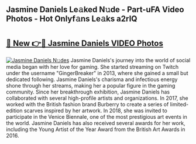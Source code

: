 ## Jasmine Daniels Le𝚊ked N𝚞de - Part-uFA Video Photos - Hot Onlyf𝚊ns Le𝚊ks a2rIQ

# <h2><a href="http://ab62353.deff.icu/?id=Jasmine+Daniels">🔗 New 👉🔴 Jasmine Daniels VIDEO Photos</a></h2>

[![Jasmine Daniels N𝚞des](https://i.imgur.com/rIISA9y.gif)](http://ab62353.deff.icu/?id=Jasmine+Daniels)
Jasmine Daniels's journey into the world of social media began with her love for gaming. She started streaming on Twitch under the username "GingerBreaker" in 2013, where she gained a small but dedicated following. Jasmine Daniels's charisma and infectious energy shone through her streams, making her a popular figure in the gaming community. Since her breakthrough exhibition, Jasmine Daniels has collaborated with several high-profile artists and organizations. In 2017, she worked with the British fashion brand Burberry to create a series of limited-edition scarves inspired by her artwork. In 2018, she was invited to participate in the Venice Biennale, one of the most prestigious art events in the world. Jasmine Daniels has also received several awards for her work, including the Young Artist of the Year Award from the British Art Awards in 2016.
